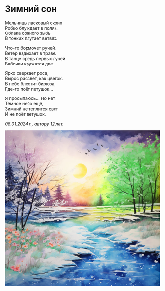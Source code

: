 # Зимний сон

Мельницы ласковый скрип  
Робко блуждает в полях.  
Облака сонного зыбь  
В тонких плутает ветвях.

Что-то бормочет ручей,  
Ветер вздыхает в траве.  
В танце средь первых лучей  
Бабочки кружатся две.

Ярко сверкает роса,  
Вырос рассвет, как цветок.  
В небе блестит бирюза,  
Где-то поёт петушок...

Я просыпаюсь... Но нет.  
Тёмное небо ещё,  
Зимний не теплится свет  
И не поёт петушок.

*08.01.2024 г., автору 12 лет.*

![Зимний сон](../images/winter-dream.jpg)
